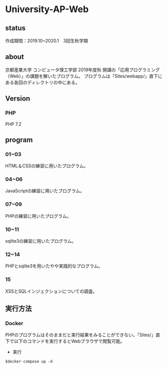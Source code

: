# University-AP-Web

## status
作成期間：2019.10~2020.1　3回生秋学期

## about
京都産業大学 コンピュータ理工学部 2019年度秋 開講の「応用プログラミング（Web）」の課題を解いたプログラム。
プログラムは「Sites/webapp/」直下にある各回のディレクトリの中にある。

## Version
### PHP
PHP 7.2

## program
### 01~03
HTML＆CSSの練習に用いたプログラム。

### 04~06
JavaScriptの練習に用いたプログラム。

### 07~09
PHPの練習に用いたプログラム。

### 10~11
sqlite3の練習に用いたプログラム。

### 12~14
PHPとsqlite3を用いたやや実践的なプログラム。

### 15
XSSとSQLインジェクションについての調査。

## 実行方法
### Docker
PHPのプログラムはそのままだと実行結果をみることができない。「Sites/」直下で以下のコマンドを実行するとWebブラウザで閲覧可能。

+ 実行
```
$docker-compose up -d
```
